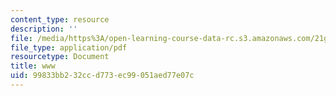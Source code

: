 ```yaml
---
content_type: resource
description: ''
file: /media/https%3A/open-learning-course-data-rc.s3.amazonaws.com/21g-114-chinese-vi-streamlined-spring-2005/99833bb232ccd773ec99051aed77e07c_MIT21G_114S05_4_21f.pdf
file_type: application/pdf
resourcetype: Document
title: www
uid: 99833bb2-32cc-d773-ec99-051aed77e07c
---
```

